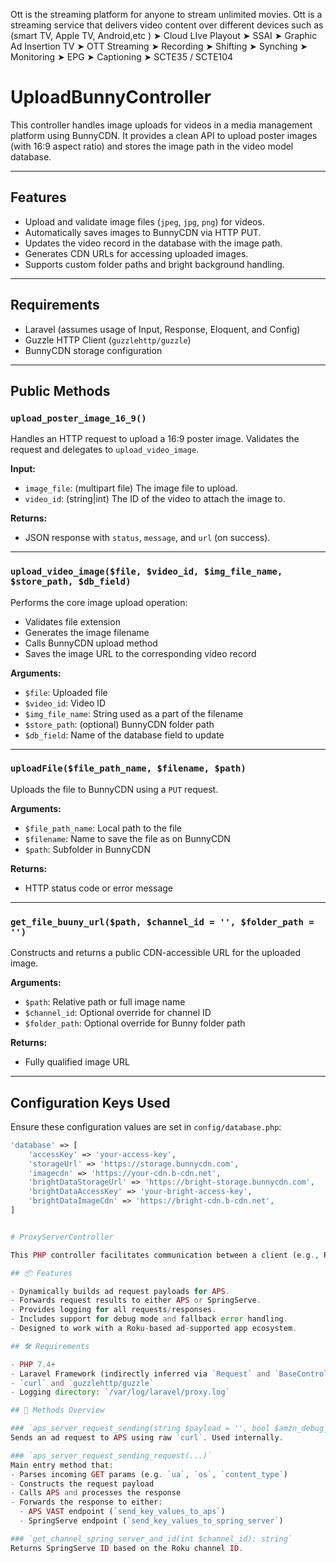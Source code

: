 Ott is the streaming platform for anyone to stream unlimited movies. Ott is a streaming service that delivers video content over different devices such as (smart TV, Apple TV, Android,etc )
➤ Cloud LIve Playout
➤ SSAI
➤ Graphic Ad Insertion TV
➤ OTT Streaming
➤ Recording
➤ Shifting
➤ Synching
➤ Monitoring
➤ EPG
➤ Captioning
➤ SCTE35 / SCTE104

# UploadBunnyController

This controller handles image uploads for videos in a media management platform using BunnyCDN. It provides a clean API to upload poster images (with 16:9 aspect ratio) and stores the image path in the video model database.

---

## Features

- Upload and validate image files (`jpeg`, `jpg`, `png`) for videos.
- Automatically saves images to BunnyCDN via HTTP PUT.
- Updates the video record in the database with the image path.
- Generates CDN URLs for accessing uploaded images.
- Supports custom folder paths and bright background handling.

---

## Requirements

- Laravel (assumes usage of Input, Response, Eloquent, and Config)
- Guzzle HTTP Client (`guzzlehttp/guzzle`)
- BunnyCDN storage configuration

---

## Public Methods

### `upload_poster_image_16_9()`

Handles an HTTP request to upload a 16:9 poster image. Validates the request and delegates to `upload_video_image`.

**Input:**
- `image_file`: (multipart file) The image file to upload.
- `video_id`: (string|int) The ID of the video to attach the image to.

**Returns:**
- JSON response with `status`, `message`, and `url` (on success).

---

### `upload_video_image($file, $video_id, $img_file_name, $store_path, $db_field)`

Performs the core image upload operation:
- Validates file extension
- Generates the image filename
- Calls BunnyCDN upload method
- Saves the image URL to the corresponding video record

**Arguments:**
- `$file`: Uploaded file
- `$video_id`: Video ID
- `$img_file_name`: String used as a part of the filename
- `$store_path`: (optional) BunnyCDN folder path
- `$db_field`: Name of the database field to update

---

### `uploadFile($file_path_name, $filename, $path)`

Uploads the file to BunnyCDN using a `PUT` request.

**Arguments:**
- `$file_path_name`: Local path to the file
- `$filename`: Name to save the file as on BunnyCDN
- `$path`: Subfolder in BunnyCDN

**Returns:**
- HTTP status code or error message

---

### `get_file_buuny_url($path, $channel_id = '', $folder_path = '')`

Constructs and returns a public CDN-accessible URL for the uploaded image.

**Arguments:**
- `$path`: Relative path or full image name
- `$channel_id`: Optional override for channel ID
- `$folder_path`: Optional override for Bunny folder path

**Returns:**
- Fully qualified image URL

---

## Configuration Keys Used

Ensure these configuration values are set in `config/database.php`:

```php
'database' => [
    'accessKey' => 'your-access-key',
    'storageUrl' => 'https://storage.bunnycdn.com',
    'imagecdn' => 'https://your-cdn.b-cdn.net',
    'brightDataStorageUrl' => 'https://bright-storage.bunnycdn.com',
    'brightDataAccessKey' => 'your-bright-access-key',
    'brightDataImageCdn' => 'https://bright-cdn.b-cdn.net',
]


# ProxyServerController

This PHP controller facilitates communication between a client (e.g., Roku application) and two advertising services: **Amazon Publisher Services (APS)** and **SpringServe**. It acts as a proxy server that builds requests dynamically based on incoming parameters and returns VAST XML ads or debugging info.

## 📦 Features

- Dynamically builds ad request payloads for APS.
- Forwards request results to either APS or SpringServe.
- Provides logging for all requests/responses.
- Includes support for debug mode and fallback error handling.
- Designed to work with a Roku-based ad-supported app ecosystem.

## 🛠 Requirements

- PHP 7.4+
- Laravel Framework (indirectly inferred via `Request` and `BaseController`)
- `curl` and `guzzlehttp/guzzle`
- Logging directory: `/var/log/laravel/proxy.log`

## 🧩 Methods Overview

### `aps_server_request_sending(string $payload = '', bool $amzn_debug_mode = false): string`
Sends an ad request to APS using raw `curl`. Used internally.

### `aps_server_request_sending_request(...)`
Main entry method that:
- Parses incoming GET params (e.g. `ua`, `os`, `content_type`)
- Constructs the request payload
- Calls APS and processes the response
- Forwards the response to either:
  - APS VAST endpoint (`send_key_values_to_aps`)
  - SpringServe endpoint (`send_key_values_to_spring_server`)

### `get_channel_spring_server_and_id(int $channel_id): string`
Returns SpringServe ID based on the Roku channel ID.